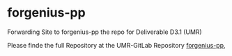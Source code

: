 # forgenius-pp
Forwarding Site to forgenius-pp the repo for Deliverable D3.1 (UMR)

Please finde the full Repository at the UMR-GitLab Repository [forgenius-pp](https://gitlab.uni-marburg.de/reudenba/forgenius-pp/),

